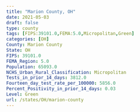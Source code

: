 ```yaml
---
title: "Marion County, OH"
date: 2021-05-03
draft: false
type: county
tags: [FIPS:39101.0,FEMA:5.0,Micropolitan,Green]
categories: [OH]
County: Marion County
State: OH
FIPS: 39101.0
FEMA_Region: 5.0
Population: 65093.0
NCHS_Urban_Rural_Classification: Micropolitan
Tests_in_prior_14_days: 3812.0
Fourteen_day_test_rate_per_100000: 5856.0
Percent_Positivity_in_prior_14_days: 0.03
Level: Green
url: /states/OH/marion-county
---
```



